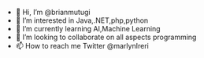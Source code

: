 - 👋 Hi, I’m @brianmutugi
- 👀 I’m interested in Java,.NET,php,python
- 🌱 I’m currently learning AI,Machine Learning
- 💞️ I’m looking to collaborate on all aspects programming
- 📫 How to reach me Twitter @marlynIreri
<!---
brianmutugi/brianmutugi is a ✨ special ✨ repository because its `README.md` (this file) appears on your GitHub profile.
You can click the Preview link to take a look at your changes.
--->
